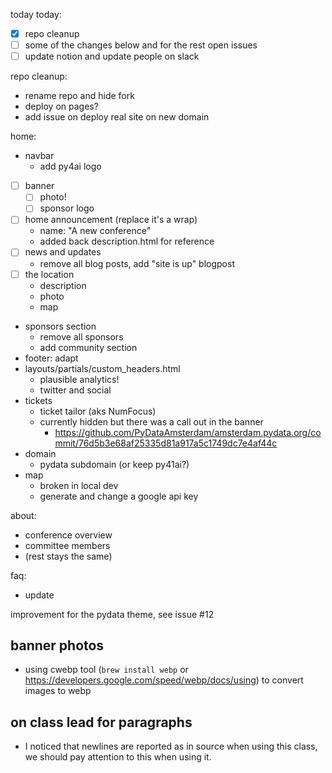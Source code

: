today today:
- [x] repo cleanup
- [ ] some of the changes below and for the rest open issues
- [ ] update notion and update people on slack

repo cleanup:
- rename repo and hide fork
- deploy on pages?
- add issue on deploy real site on new domain

home:
- navbar
  - add py4ai logo
- [ ] banner
  - [ ] photo!
  - [ ] sponsor logo
- [ ] home announcement (replace it's a wrap)
  - name: "A new conference"
  - added back description.html for reference
- [ ] news and updates
  - remove all blog posts, add "site is up" blogpost
- [ ] the location
  - description
  - photo
  - map
- sponsors section
  - remove all sponsors
  - add community section
- footer: adapt
- layouts/partials/custom_headers.html
  - plausible analytics!
  - twitter and social
- tickets
  - ticket tailor (aks NumFocus)
  - currently hidden but there was a call out in the banner
    - https://github.com/PyDataAmsterdam/amsterdam.pydata.org/commit/76d5b3e68af25335d81a917a5c1749dc7e4af44c
- domain
  - pydata subdomain (or keep py41ai?)
- map
  - broken in local dev
  - generate and change a google api key 

about:
- conference overview
- committee members
- (rest stays the same)

faq:
- update

improvement for the pydata theme, see issue #12

## banner photos

- using cwebp tool (`brew install webp` or https://developers.google.com/speed/webp/docs/using) to convert images to webp

## on class lead for paragraphs

- I noticed that newlines are reported as in source when using this class, we should pay attention to this when using it.
